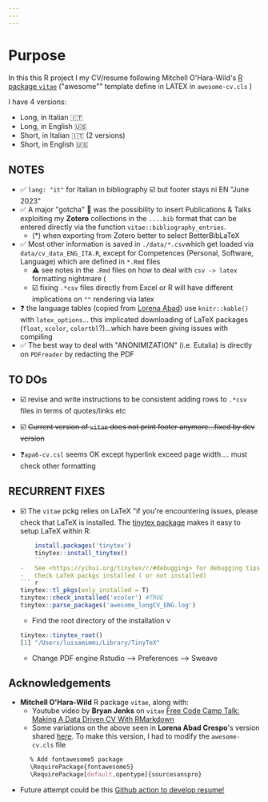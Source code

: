 ```yaml
---
---
---
```


# Purpose

In this this R project I my CV/resume following Mitchell O'Hara-Wild's [R package `vitae`](https://github.com/mitchelloharawild/vitae) ("awesome"" template define in LATEX in `awesome-cv.cls` )

I have 4 versions:

-   Long, in Italian 🇮🇹
-   Long, in English 🇺🇸
-   Short, in Italian 🇮🇹 (2 versions)
-   Short, in English 🇺🇸

## NOTES

-   ✅ `lang: "it"` for Italian in bibliography ☑️ but footer stays ni EN "June 2023"
-   ✅ A major "gotcha" 🤯 was the possibility to insert Publications & Talks exploiting my **Zotero** collections in the `....bib` format that can be entered directly via the function `vitae::bibliography_entries`.
    -   (\*) when exporting from Zotero better to select BetterBibLaTeX
-   ✅ Most other information is saved in `./data/*.csv`which get loaded via `data/cv_data_ENG_ITA.R`, except for Competences (Personal, Software, Language) which are defined in `*.Rmd` files
    -   ⚠️ see notes in the `.Rmd` files on how to deal with `csv -> latex` formatting nightmare (
    -   ☑️ fixing `.*csv` files directly from Excel or R will have different implications on `""` rendering via latex
-   ❓ the language tables (copied from [Lorena Abad](https://github.com/loreabad6/R-CV)) use `knitr::kable()` with `latex_options`... this implicated downloading of LaTeX packages (`float`, `xcolor`, `colortbl`?)...which have been giving issues with compiling
-   ✅ The best way to deal with "ANONIMIZATION" (i.e. Eutalia) is directly on `PDFreader` by redacting the PDF

## TO DOs

-   ☑️ revise and write instructions to be consistent adding rows to `.*csv` files in terms of quotes/links etc

-   ☑️ ~~Current version of `vitae` does not print footer anymore...fixed by dev version~~

-   ❓`apa6-cv.csl` seems OK except hyperlink exceed page width.... must check other formatting

## RECURRENT FIXES

-   ☑️ The `vitae` pckg relies on LaTeX "if you're encountering issues, please check that LaTeX is installed. The [tinytex package](https://github.com/rstudio/tinytex) makes it easy to setup LaTeX within R:

    ```` r
        install.packages('tinytex')
        tinytex::install_tinytex()
        ```
    -   See <https://yihui.org/tinytex/r/#debugging> for debugging tips.
    -   Check LaTeX packgs installed ( or not installed)
    ``` r
    tinytex::tl_pkgs(only_installed = T)
    tinytex::check_installed('xcolor') #TRUE
    tinytex::parse_packages('awesome_longCV_ENG.log')
    ````

    -   Find the root directory of the installation v

    ``` r
    tinytex::tinytex_root()
    [1] "/Users/luisamimmi/Library/TinyTeX"
    ```

    -   Change PDF engine Rstudio --\> Preferences --\> Sweave

## Acknowledgements

-   **Mitchell O'Hara-Wild** R package `vitae`, along with:
    -   Youtube video by **Bryan Jenks** on `vitae` [Free Code Camp Talk: Making A Data Driven CV With RMarkdown](https://www.youtube.com/watch?v=cMlRAiQUdD8&t=113s)
    -   Some variations on the above seen in **Lorena Abad Crespo**'s version shared [here](https://github.com/loreabad6/R-CV). To make this version, I had to modify the `awesome-cv.cls` file

``` css
      % Add fontawesome5 package 
      \RequirePackage{fontawesome5}
      \RequirePackage[default,opentype]{sourcesanspro}
```

-   Future attempt could be this [Github action to develop resume!](https://github.com/rahulrai-in/csf-resume-ops/blob/5b12e8adc82a96e738f4ea1a89a180006234c2f8/README.md)
